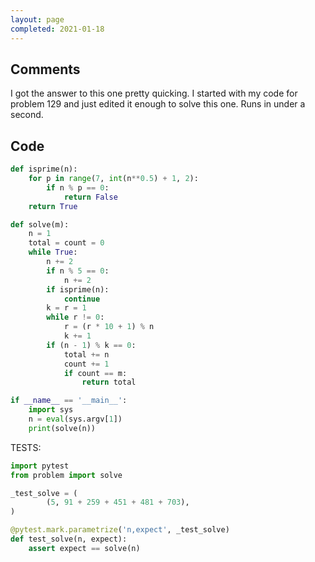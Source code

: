```yaml
---
layout: page
completed: 2021-01-18
---
```


## Comments

I got the answer to this one pretty quicking.  I started with my code for
problem 129 and just edited it enough to solve this one.  Runs in under a
second.

## Code

```python
def isprime(n):
    for p in range(7, int(n**0.5) + 1, 2):
        if n % p == 0:
            return False
    return True

def solve(m):
    n = 1
    total = count = 0
    while True:
        n += 2
        if n % 5 == 0:
            n += 2
        if isprime(n):
            continue
        k = r = 1
        while r != 0:
            r = (r * 10 + 1) % n
            k += 1
        if (n - 1) % k == 0:
            total += n
            count += 1
            if count == m:
                return total

if __name__ == '__main__':
    import sys
    n = eval(sys.argv[1])
    print(solve(n))
```

TESTS:

```python
import pytest
from problem import solve

_test_solve = (
        (5, 91 + 259 + 451 + 481 + 703),
)

@pytest.mark.parametrize('n,expect', _test_solve)
def test_solve(n, expect):
    assert expect == solve(n)
```
